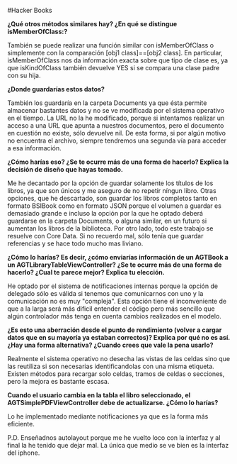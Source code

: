 #Hacker Books

**¿Qué otros métodos similares hay? ¿En qué se distingue isMemberOfClass:?**

También se puede realizar una función similar con isMemberOfClass o simplemente
con la comparación [obj1 class]==[obj2 class]. En particular, isMemberOfClass 
nos da información exacta sobre que tipo de clase es, ya que isKindOfClass también
devuelve YES si se compara una clase padre con su hija.


**¿Donde guardarías estos datos?**

También los guardaría en la carpeta Documents ya que ésta permite almacenar bastantes
datos y no se ve modificada por el sistema operativo en el tiempo. La URL no la
he modificado, porque si intentamos realizar un acceso a una URL que apunta a 
nuestros documentos, pero el documento en cuestión no existe, sólo devuelve nil.
De esta forma, si por algún motivo no encuentra el archivo, siempre tendremos
una segunda vía para acceder a esa información.


**¿Cómo harías eso? ¿Se te ocurre más de una forma de hacerlo? 
Explica la decisión de diseño que hayas tomado.**

Me he decantado por la opción de guardar solamente los títulos de los libros, ya
que son únicos y me aseguro de no repetir níngun libro. Otras opciones, que he
descartado, son guardar los libros completos tanto en formato BSIBook como en
formato JSON porque el volumen a guardar es demasiado grande e incluso la opción
por la que he optado deberá guardarse en la carpeta Documents, o alguna similar,
en un futuro si aumentan los libros de la biblioteca.
Por otro lado, todo este trabajo se resuelve con Core Data. Si no recuerdo mal,
sólo tenía que guardar referencias y se hace todo mucho mas liviano.

**¿Cómo lo harías? Es decir, ¿cómo enviarías información de un AGTBook
a un AGTLibraryTableViewController? ¿Se te ocurre más de una forma de hacerlo? ¿Cual te
parece mejor? Explica tu elección.**

He optado por el sistema de notificaciones internas porque la opción de delegado
sólo es válida si tenemos que comunicarnos con uno y la comunicación no es muy 
"compleja". Esta opción tiene el inconveniente de que a la larga será más dificil
entender el código pero más sencillo que algún controlador más tenga en cuenta
cambios realizados en el modelo.

**¿Es esto una aberración desde el punto de rendimiento (volver a cargar datos
que en su mayoría ya estaban correctos)? Explica por qué no es así. ¿Hay una
forma alternativa? ¿Cuando crees que vale la pena usarlo?**

Realmente el sistema operativo no desecha las vistas de las celdas sino que las
reutiliza si son necesarias identificandolas con una misma etiqueta. Existen métodos
para recargar solo celdas, tramos de celdas o secciones, pero la mejora es bastante
escasa.

**Cuando el usuario cambia en la tabla el libro seleccionado, el 
AGTSimplePDFViewController debe de actualizarse. ¿Cómo lo harías?**

Lo he implementado mediante notificaciones ya que es la forma más eficiente.


P.D. Enseñadnos autolayout porque me he vuelto loco con la interfaz y al final la
he tenido que dejar mal. La única que medio se ve bien es la interfaz del iphone.
